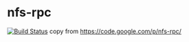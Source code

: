 nfs-rpc
=======

[![Build Status](https://travis-ci.org/leeyazhou/nfs-rpc.svg?branch=master)](https://travis-ci.org/leeyazhou/nfs-rpc)
copy from https://code.google.com/p/nfs-rpc/
